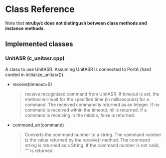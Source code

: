 # Class Reference 

Note that **mruby/c does not distingush between class methods and instance methods.**

## Implemented classes

### UnitASR (c_unitasr.cpp)
A class to use UnitASR. Assuming UnitASR is connected to PortA (hard corded in initialize_unitasr()).

- receive(timeout=0)
  > receive recoginized command from UnitASR. If timeout is set, the method will wait for the specified time (in milliseconds) for a command. 
  The received command is returned as an Integer. If no command is received within the timeout, nil is returned. If a command is receiving in the middle, false is returned.
- command_str(command)
  > Converts the command number to a string. The command number is the value returned by the receive() method. The command string is returned as a String. If the command number is not valid, "" is returned.
